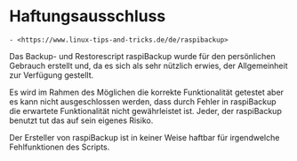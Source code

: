 # Haftungsausschluss

``` admonish note title="Quelle"
- <https://www.linux-tips-and-tricks.de/de/raspibackup>
```

Das Backup- und Restorescript raspiBackup wurde für den persönlichen Gebrauch
erstellt und, da es sich als sehr nützlich erwies, der Allgemeinheit zur
Verfügung gestellt.

Es wird im Rahmen des Möglichen die korrekte Funktionalität getestet
aber es kann nicht ausgeschlossen werden, dass durch Fehler in
raspiBackup die erwartete Funktionalität nicht gewährleistet ist.
Jeder, der raspiBackup benutzt tut das auf sein eigenes Risiko.

Der Ersteller von raspiBackup ist in keiner Weise haftbar für
irgendwelche Fehlfunktionen des Scripts.

